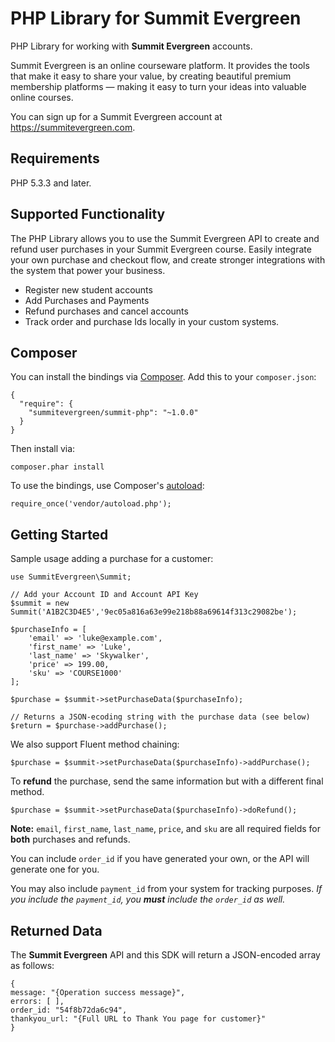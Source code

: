 PHP Library for Summit Evergreen
=======================

PHP Library for working with **Summit Evergreen** accounts.

Summit Evergreen is an online courseware platform. It provides the tools that make it easy to share your value, by creating beautiful premium membership platforms — making it easy to turn your ideas into valuable online courses.

You can sign up for a Summit Evergreen account at https://summitevergreen.com.

## Requirements

PHP 5.3.3 and later.

## Supported Functionality

The PHP Library allows you to use the Summit Evergreen API to create and refund user purchases in your Summit Evergreen course. 
Easily integrate your own purchase and checkout flow, and create stronger integrations with the system that power your business.

* Register new student accounts
* Add Purchases and Payments
* Refund purchases and cancel accounts
* Track order and purchase Ids locally in your custom systems.


## Composer

You can install the bindings via [Composer](http://getcomposer.org/). Add this to your `composer.json`:

    {
      "require": {
        "summitevergreen/summit-php": "~1.0.0"
      }
    }

Then install via:

    composer.phar install

To use the bindings, use Composer's [autoload](https://getcomposer.org/doc/00-intro.md#autoloading):

    require_once('vendor/autoload.php');

## Getting Started

Sample usage adding a purchase for a customer:

```
use SummitEvergreen\Summit;

// Add your Account ID and Account API Key
$summit = new Summit('A1B2C3D4E5','9ec05a816a63e99e218b88a69614f313c29082be');

$purchaseInfo = [
    'email' => 'luke@example.com',
    'first_name' => 'Luke',
    'last_name' => 'Skywalker',
    'price' => 199.00,
    'sku' => 'COURSE1000'
];

$purchase = $summit->setPurchaseData($purchaseInfo);

// Returns a JSON-ecoding string with the purchase data (see below)
$return = $purchase->addPurchase();
```

We also support Fluent method chaining:

```
$purchase = $summit->setPurchaseData($purchaseInfo)->addPurchase();
```

To **refund** the purchase, send the same information but with a different final method.

```
$purchase = $summit->setPurchaseData($purchaseInfo)->doRefund();
```

**Note:** `email`, `first_name`, `last_name`, `price`, and `sku` are all required fields for **both** purchases and refunds.

You can include `order_id` if you have generated your own, or the API will generate one for you.

You may also include `payment_id` from your system for tracking purposes.
_If you include the `payment_id`, you **must** include the `order_id` as well._

Returned Data
-------------
The **Summit Evergreen** API and this SDK will return a JSON-encoded array as follows:

```
{
message: "{Operation success message}",
errors: [ ],
order_id: "54f8b72da6c94",
thankyou_url: "{Full URL to Thank You page for customer}"
}
```

